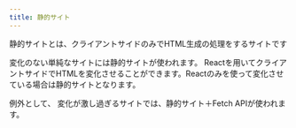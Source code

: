 ```yaml
---
title: 静的サイト
---
```


静的サイトとは、クライアントサイドのみでHTML生成の処理をするサイトです

変化のない単純なサイトには静的サイトが使われます。
Reactを用いてクライアントサイドでHTMLを変化させることができます。Reactのみを使って変化させている場合は静的サイトとなります。

例外として、
変化が激し過ぎるサイトでは、静的サイト＋Fetch APIが使われます。
